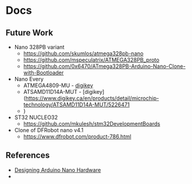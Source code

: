 # Docs

## Future Work

- Nano 328PB variant
  - https://github.com/skumlos/atmega328pb-nano
  - https://github.com/mspeculatrix/ATMEGA328PB_proto
  - https://github.com/0x6470/ATmega328PB-Arduino-Nano-Clone-with-Bootloader
- Nano Every
  - ATMEGA4809-MU - [digikey](https://www.digikey.ca/en/products/detail/microchip-technology/ATMEGA4809-MU/10444906)
  - ATSAMD11D14A-MUT - [digikey](https://www.digikey.ca/en/products/detail/microchip-technology/ATSAMD11D14A-MUT/5226471
  - )
- ST32 NUCLEO32
  - https://github.com/mkulesh/stm32DevelopmentBoards
- Clone of DFRobot nano v4.1
  - https://www.dfrobot.com/product-786.html

## References

- [Designing Arduino Nano Hardware](https://docs.arduino.cc/learn/hardware/nano-pcb-guide/)
-
